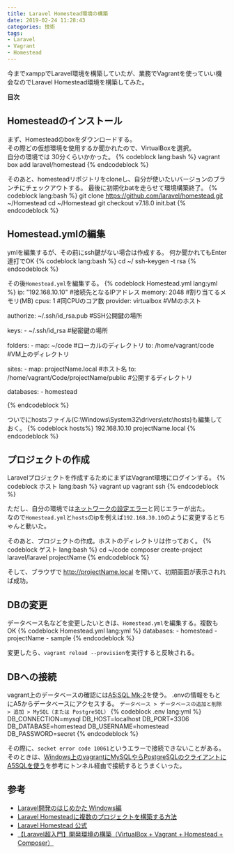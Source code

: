 ```yaml
---
title: Laravel Homestead環境の構築
date: 2019-02-24 11:28:43
categories: 技術
tags:
- Laravel
- Vagrant
- Homestead
---
```


今までxamppでLaravel環境を構築していたが、業務でVagrantを使っていい機会なのでLaravel Homestead環境を構築してみた。

**目次**
<!-- toc -->

## Homesteadのインストール
まず、Homesteadのboxをダウンロードする。  
その際どの仮想環境を使用するか聞かれたので、VirtualBoxを選択。  
自分の環境では  30分くらいかかった。
{% codeblock lang:bash %}
vagrant box add laravel/homestead
{% endcodeblock %}

そのあと、homesteadリポジトリをcloneし、自分が使いたいバージョンのブランチにチェックアウトする。
最後に初期化batを走らせて環境構築終了。
{% codeblock lang:bash %}
git clone https://github.com/laravel/homestead.git ~/Homestead
cd ~/Homestead
git checkout v7.18.0
init.bat
{% endcodeblock %}

## Homestead.ymlの編集
ymlを編集するが、その前にssh鍵がない場合は作成する。
何か聞かれてもEnter連打でOK
{% codeblock lang:bash %}
cd ~/
ssh-keygen -t rsa
{% endcodeblock %}

その後`Homestead.yml`を編集する。
{% codeblock Homestead.yml lang:yml %}
ip: "192.168.10.10" #接続先となるIPアドレス
memory: 2048 #割り当てるメモリ(MB)
cpus: 1 #同CPUのコア数
provider: virtualbox #VMのホスト

authorize: ~/.ssh/id_rsa.pub #SSH公開鍵の場所

keys:
    - ~/.ssh/id_rsa #秘密鍵の場所

folders:
    - map: ~/code #ローカルのディレクトリ
      to: /home/vagrant/code #VM上のディレクトリ

sites:
    - map: projectName.local #ホスト名
      to: /home/vagrant/Code/projectName/public #公開するディレクトリ

databases:
    - homestead

{% endcodeblock %}

ついでにhostsファイル(C:\Windows\System32\drivers\etc\hosts)も編集しておく。
{% codeblock hosts%}
192.168.10.10  projectName.local
{% endcodeblock %}


## プロジェクトの作成
Laravelプロジェクトを作成するためにまずはVagrant環境にログインする。
{% codeblock ホスト lang:bash %}
vagrant up
vagrant ssh
{% endcodeblock %}

ただし、自分の環境では[ネットワークの設定エラー](https://qiita.com/7968/items/97dd634608f37892b18a#%E3%82%A8%E3%83%A9%E3%83%BC1%E3%83%8D%E3%83%83%E3%83%88%E3%83%AF%E3%83%BC%E3%82%AF%E3%81%AE%E8%A8%AD%E5%AE%9A%E3%82%A8%E3%83%A9%E3%83%BC)と同じエラーが出た。  
なので`Homestead.yml`と`hosts`のipを例えば`192.168.30.10`のように変更するとちゃんと動いた。


そのあと、プロジェクトの作成。ホストのディレクトリは作っておく。
{% codeblock ゲスト lang:bash %}
cd ~/code
composer create-project laravel/laravel projectName
{% endcodeblock %}

そして、ブラウザで http://projectName.local を開いて、初期画面が表示されれば成功。

## DBの変更
データベース名などを変更したいときは、`Homestead.yml`を編集する。複数もOK
{% codeblock Homestead.yml lang:yml %}
databases:
    - homestead
    - projectName
    - sample
{% endcodeblock %}

変更したら、`vagrant reload --provision`を実行すると反映される。

## DBへの接続
vagrant上のデータベースの確認には[A5:SQL Mk-2](https://a5m2.mmatsubara.com/)を使う。
.envの情報をもとにA5からデータベースにアクセスする。
`データベース > データベースの追加と削除 > 追加 > MySQL（または PostgreSQL）`
{% codeblock .env lang:yml %}
DB_CONNECTION=mysql
DB_HOST=localhost
DB_PORT=3306
DB_DATABASE=homestead
DB_USERNAME=homestead
DB_PASSWORD=secret
{% endcodeblock %}

その際に、`socket error code 10061`というエラーで接続できないことがある。
そのときは、[Windows上のvagrantにMySQLやらPostgreSQLのクライアントにA5SQLを使う](http://snowlong.hatenablog.com/entry/2017/07/10/160324)を参考にトンネル経由で接続するとうまくいった。

 ## 参考
* [Laravel開発のはじめかた Windows編](https://www.hypertextcandy.com/start-laravel-project-on-windows)
* [Laravel Homesteadに複数のプロジェクトを構築する方法](https://www.hypertextcandy.com/multiple-projects-in-laravel-homestead)
* [Laravel Homestead 公式](https://readouble.com/laravel/5.7/ja/homestead.html)
* [【Laravel超入門】開発環境の構築（VirtualBox + Vagrant + Homestead + Composer）](https://qiita.com/7968/items/97dd634608f37892b18a)